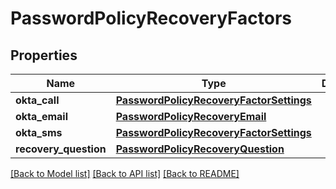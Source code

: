 # PasswordPolicyRecoveryFactors

## Properties
Name | Type | Description | Notes
------------ | ------------- | ------------- | -------------
**okta_call** | [**PasswordPolicyRecoveryFactorSettings**](PasswordPolicyRecoveryFactorSettings.md) |  | [optional] 
**okta_email** | [**PasswordPolicyRecoveryEmail**](PasswordPolicyRecoveryEmail.md) |  | [optional] 
**okta_sms** | [**PasswordPolicyRecoveryFactorSettings**](PasswordPolicyRecoveryFactorSettings.md) |  | [optional] 
**recovery_question** | [**PasswordPolicyRecoveryQuestion**](PasswordPolicyRecoveryQuestion.md) |  | [optional] 

[[Back to Model list]](../README.md#documentation-for-models) [[Back to API list]](../README.md#documentation-for-api-endpoints) [[Back to README]](../README.md)

